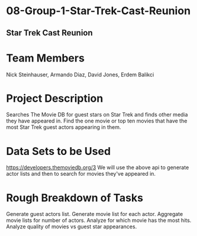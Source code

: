 # 08-Group-1-Star-Trek-Cast-Reunion

## Star Trek Cast Reunion

# Team Members
Nick Steinhauser, Armando Diaz, David Jones, Erdem Balikci

# Project Description
Searches The Movie DB for guest stars on Star Trek and finds other media they have appeared in. Find the one movie or top ten movies that have the most Star Trek guest actors appearing in them.

# Data Sets to be Used
https://developers.themoviedb.org/3
We will use the above api to generate actor lists and then to search for movies they've appeared in.

# Rough Breakdown of Tasks
Generate guest actors list.
Generate movie list for each actor.
Aggregate movie lists for number of actors.
Analyze for which movie has the most hits.
Analyze quality of movies vs guest star appearances.
